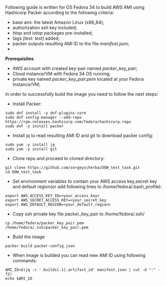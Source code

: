 Following guide is written for OS Fedora 34 to build AWS AMI using Hashicorp Packer according to the following criteria: 
- base ami: the latest Amazon Linux (x86_64);
- authorization ssh key included;
- _htop_ and _iotop_ packages pre-installed;
- tags _[test: test]_ added; 
- packer outputs resulting AMI ID to the file _manifest.json_;
- 
__Prerequisites__
- AWS account with created key-pair named _packer_key_pair_;
- Cloud instance/VM with Fedora 34 OS running;
- private key named _packer_key_pair.pem_ located at your Fedora Instance/VM;

In order to successfully build the image you need to follow the next steps: 
- Install Packer: 
```
sudo dnf install -y dnf-plugins-core
sudo dnf config-manager --add-repo https://rpm.releases.hashicorp.com/fedora/hashicorp.repo
sudo dnf -y install packer
```
- Install jq to read resulting AMI ID and git to download packer config:
```
sudo yum -y install jq
sudo yum -y install git
```
- Clone repo and proceed to cloned directory:
```
git clone https://github.com/sergeyscherba/DOW_test_task.git
cd DOW_test_task
```
- Set environment variables to contain your AWS access key,secret key and default region(or add following lines to /home/fedora/.bash_profile):
```
export AWS_ACCESS_KEY_ID=<your_access_key>
export AWS_SECRET_ACCESS_KEY=<your_secret_key
export AWS_DEFAULT_REGION=<your_default_region>
```
- Copy ssh private key file packer_key_pair to /home/fedora/.ssh/
```
cp /home/fedora/packer_key_pair.pem /home/fedora/.ssh/packer_key_pair.pem
```
- Build the image
 ``` 
 packer build packer-config.json
 ```
- When image is builded you can read new AMI ID using following commands:
```
AMI_ID=$(jq -r '.builds[-1].artifact_id' manifest.json | cut -d ":" -f2)
echo $AMI_ID
```
